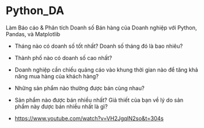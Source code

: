 # Python_DA
Làm Báo cáo & Phân tích Doanh số Bán hàng của Doanh nghiệp với Python, Pandas, và Matplotlib
- Tháng nào có doanh số tốt nhất? Doanh số tháng đó là bao nhiêu?
- Thành phố nào có doanh số cao nhất?
- Doanh nghiệp cần chiếu quảng cáo vào khung thời gian nào để tăng khả năng mua hàng của khách hàng?
- Những sản phẩm nào thường được bán cùng nhau?
- Sản phẩm nào được bán nhiều nhất? Giả thiết của bạn về lý do sản phẩm này được bán nhiều nhất là gì?

- https://www.youtube.com/watch?v=VH2JgqlN2so&t=304s
